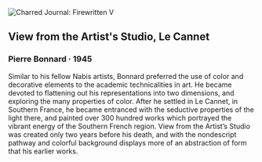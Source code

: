 <div class="artwork-of-the-day">
  <div class="container">
    <div class="img-wrapper">
      <img
        src="https://uploads3.wikiart.org/images/pierre-bonnard/view-from-the-artist-s-studio-le-cannet-1945.jpg!Large.jpg"
        alt="Charred Journal: Firewritten V" />
    </div>
    <div class="artwork-detail">
      <div class="artwork-origin"> 
        <h2 class="artwork-name">View from the Artist's Studio, Le Cannet</h2>
        <h3 class="artist">
          Pierre Bonnard
                    ·  1945
        </h3>
      </div>
      <p class="description">
        <span class="artwork-description-text ng-binding" ng-bind-html="viewModel.ArtworkOfTheDay.Description | unsafe">Similar to his fellow Nabis artists, Bonnard preferred the use of color and decorative elements to the academic technicalities in art. He became devoted to flattening out his representations into two dimensions, and exploring the many properties of color. After he settled in Le Cannet, in Southern France, he became entranced with the seductive properties of the light there, and painted over 300 hundred works which portrayed the vibrant energy of the Southern French region. View from the Artist’s Studio was created only two years before his death, and with the nondescript pathway and colorful background displays more of an abstraction of form that his earlier works.</span>
                        <div class="text-shadow-container" ng-show="showShadow" style=""></div>
      </p>
    </div>
  </div>

</div>
